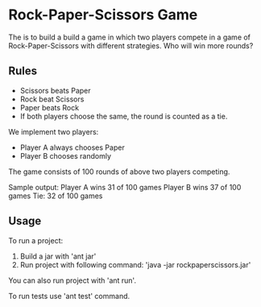 # Rock-Paper-Scissors Game

The is to build a build a game in which two players compete in a game of Rock-Paper-Scissors
with different strategies. Who will win more rounds?

## Rules

- Scissors beats Paper
- Rock beat Scissors
- Paper beats Rock
- If both players choose the same, the round is counted as a tie.

We implement two players:
- Player A always chooses Paper
- Player B chooses randomly

The game consists of 100 rounds of above two players competing.

Sample output:
    Player A wins 31 of 100 games
    Player B wins 37 of 100 games
    Tie: 32 of 100 games

## Usage

To run a project:

1. Build a jar with 'ant jar'
2. Run project with following command: 'java -jar rockpaperscissors.jar'

You can also run project with 'ant run'.

To run tests use 'ant test' command.